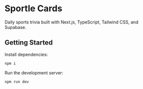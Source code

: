 # Sportle Cards

Daily sports trivia built with Next.js, TypeScript, Tailwind CSS, and Supabase.

## Getting Started

Install dependencies:

```bash
npm i
```

Run the development server:

```bash
npm run dev
```
